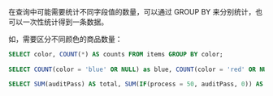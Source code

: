 在查询中可能需要统计不同字段值的数量，可以通过 GROUP BY 来分别统计，也可以一次性统计得到一条数据。

如，需要区分不同颜色的商品数量：

```sql
SELECT color, COUNT(*) AS counts FROM items GROUP BY color;
 
SELECT COUNT(color = 'blue' OR NULL) as blue, COUNT(color = 'red' OR NULL) AS red FROM items;

SELECT SUM(auditPass) AS total, SUM(IF(process = 50, auditPass, 0)) AS processCount FROM orders WHERE id <= 9;
```


